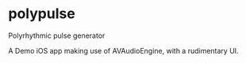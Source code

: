 # polypulse
Polyrhythmic pulse generator

A Demo iOS app making use of AVAudioEngine, with a rudimentary UI. 

